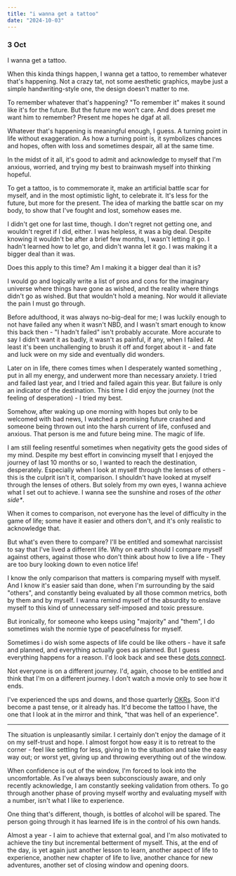 ```yaml
---
title: "i wanna get a tattoo"
date: "2024-10-03"
---
```

### 3 Oct
I wanna get a tattoo.   

When this kinda things happen, I wanna get a tattoo, to remember whatever that's happening. Not a crazy tat, not some aesthetic graphics, maybe just a simple handwriting-style one, the design doesn't matter to me.    

To remember whatever that's happening? "To remember it" makes it sound like it's for the future. But the future me won't care. And does preset me want him to remember? Present me hopes he dgaf at all.    

Whatever that's happening is meaningful enough, I guess. A turning point in life without exaggeration. As how a turning point is, it symbolizes chances and hopes, often with loss and sometimes despair, all at the same time.    

In the midst of it all, it's good to admit and acknowledge to myself that I'm anxious, worried, and trying my best to brainwash myself into thinking hopeful.   

To get a tattoo, is to commemorate it, make an artificial battle scar for myself, and in the most optimistic light, to celebrate it. It's less for the future, but more for the present. The idea of marking the battle scar on my body, to show that I've fought and lost, somehow eases me.   

I didn't get one for last time, though. I don't regret not getting one, and wouldn't regret if I did, either. I was helpless, it was a big deal. Despite knowing it wouldn't be after a brief few months, I wasn't letting it go. I hadn't learned how to let go, and didn't wanna let it go. I was making it a bigger deal than it was.   

Does this apply to this time? Am I making it a bigger deal than it is?   

I would go and logically write a list of pros and cons for the imaginary universe where things have gone as wished, and the reality where things didn't go as wished. But that wouldn't hold a meaning. Nor would it alleviate the pain I must go through.   

Before adulthood, it was always no-big-deal for me; I was luckily enough to not have failed any when it wasn't NBD, and I wasn't smart enough to know this back then - "I hadn't failed" isn't probably accurate. More accurate to say I didn't want it as badly, it wasn't as painful, if any, when I failed. At least it's been unchallenging to brush it off and forget about it - and fate and luck were on my side and eventually did wonders.   


Later on in life, there comes times when I desperately wanted something , put in all my energy, and underwent more than necessary anxiety. I tried and failed last year, and I tried and failed again this year. But failure is only an indicator of the destination. This time I did enjoy the journey (not the feeling of desperation) - I tried my best.   

Somehow, after waking up one morning with hopes but only to be welcomed with bad news, I watched a promising future crashed and someone being thrown out into the harsh current of life, confused and anxious. That person is me and future being mine. The magic of life.   

I am still feeling resentful sometimes when negativity gets the good sides of my mind. Despite my best effort in convincing myself that I enjoyed the journey of last 10 months or so, I wanted to reach the destination, desperately. Especially when I look at myself through the lenses of others - this is the culprit isn't it, comparison. I shouldn't have looked at myself through the lenses of others. But solely from my own eyes, I wanna achieve what I set out to achieve. I wanna see the sunshine and roses of *the other side\**.    

When it comes to comparison, not everyone has the level of difficulty in the game of life; some have it easier and others don't, and it's only realistic to acknowledge that.   

But what's even there to compare? I'll be entitled and somewhat narcissist to say that I've lived a different life. Why on earth should I compare myself against others, against those who don't think about how to live a life - They are too bury looking down to even notice life!   

I know the only comparison that matters is comparing myself with myself. And I know it's easier said than done, when I'm surrounding by the said "others", and constantly being evaluated by all those common metrics, both by them and by myself. I wanna remind myself of the absurdity to enslave myself to this kind of unnecessary self-imposed and toxic pressure.   


But ironically, for someone who keeps using "majority" and "them", I do sometimes wish the normie type of peacefulness for myself.   

Sometimes i do wish some aspects of life could be like others - have it safe and planned, and everything actually goes as planned. But I guess everything happens for a reason. I'd look back and see these [dots connect](https://www.goodreads.com/quotes/463176-you-can-t-connect-the-dots-looking-forward-you-can-only).    


Not everyone is on a different journey. I'd, again, choose to be entitled and think that I'm on a different journey. I don't watch a movie only to see how it ends.   

I've experienced the ups and downs, and those quarterly [OKRs](https://youtu.be/XAeKtyL2m-Q?si=epF_f6ryAOWfG2Q2&t=118). Soon it'd become a past tense, or it already has. It'd become the tattoo I have, the one that I look at in the mirror and think, "that was hell of an experience".   


--- 

The situation is unpleasantly similar. I certainly don't enjoy the damage of it on my self-trust and hope. I almost forgot how easy it is to retreat to the corner - feel like settling for less, giving in to the situation and take the easy way out; or worst yet, giving up and throwing everything out of the window.  

When confidence is out of the window, I'm forced to look into the uncomfortable. As I've always been subconsciously aware, and only recently acknowledge, I am constantly seeking validation from others. To go through another phase of proving myself worthy and evaluating myself with a number, isn't what I like to experience.   


One thing that's different, though, is bottles of alcohol will be spared. The person going through it has learned life is in the control of his own hands.    


Almost a year - I aim to achieve that external goal, and I'm also motivated to achieve the tiny but incremental betterment of myself. This, at the end of the day, is yet again just another lesson to learn, another aspect of life to experience, another new chapter of life to live, another chance for new adventures, another set of closing window and opening doors.  


